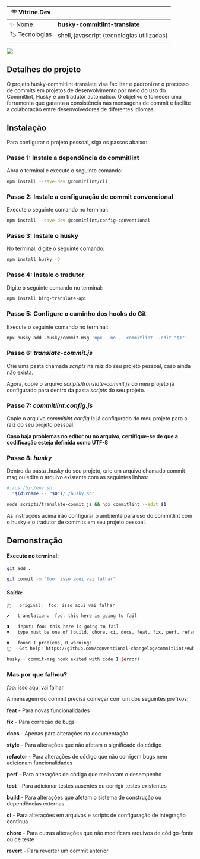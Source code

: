 | :placard: Vitrine.Dev |     |
| -------------  | --- |
| :sparkles: Nome        | **husky-commitlint-translate**
| :label: Tecnologias | shell, javascript (tecnologias utilizadas)

![](https://i.ibb.co/ZXLrqgm/wallpaper-fix.jpg#vitrinedev)

## Detalhes do projeto

O projeto husky-commitlint-translate visa facilitar e padronizar o processo de commits em projetos de desenvolvimento por meio do uso do Commitlint, Husky e um tradutor automático. O objetivo é fornecer uma ferramenta que garanta a consistência nas mensagens de commit e facilite a colaboração entre desenvolvedores de diferentes idiomas.

## Instalação

Para configurar o projeto pessoal, siga os passos abaixo:

### Passo 1: Instale a dependência do commitlint

Abra o terminal e execute o seguinte comando:

```bash
npm install --save-dev @commitlint/cli
```

### Passo 2: Instale a configuração de commit convencional

Execute o seguinte comando no terminal:

```bash
npm install --save-dev @commitlint/config-conventional
```

### Passo 3: Instale o husky

No terminal, digite o seguinte comando:

```bash
npm install husky -D
```

### Passo 4: Instale o tradutor

Digite o seguinte comando no terminal:

```bash
npm install bing-translate-api
```

### Passo 5: Configure o caminho dos hooks do Git

Execute o seguinte comando no terminal:

```bash
npx husky add .husky/commit-msg 'npx --no -- commitlint --edit "$1"'
```

### Passo 6: _translate-commit.js_

Crie uma pasta chamada _scripts_ na raiz do seu projeto pessoal, caso ainda não exista.

Agora, copie o arquivo _scripts/translate-commit.js_ do meu projeto já configurado para dentro da pasta _scripts_ do seu projeto.

### Passo 7: _commitlint.config.js_

Copie o arquivo _commitlint.config.js_ já configurado do meu projeto para a raiz do seu projeto pessoal.

**Caso haja problemas no editor ou no arquivo, certifique-se de que a codificação esteja definida como UTF-8**

### Passo 8: _husky_

Dentro da pasta .husky do seu projeto, crie um arquivo chamado commit-msg ou edite o arquivo existente com as seguintes linhas:

```bash
#!/usr/bin/env sh
. "$(dirname -- "$0")/_/husky.sh"

node scripts/translate-commit.js && npx commitlint --edit $1
```

As instruções acima irão configurar o ambiente para uso do commitlint com o husky e o tradutor de commits em seu projeto pessoal.

## Demonstração

#### Execute no terminal:

```bash
git add .
```

```bash
git commit -m "foo: isso aqui vai falhar"
```

#### Saída:

```bash
ⓘ   original:  foo: isso aqui vai falhar

✔   translation:  foo: this here is going to fail

⧗   input: foo: this here is going to fail
✖   type must be one of [build, chore, ci, docs, feat, fix, perf, refactor, revert, style, test] [type-enum]

✖   found 1 problems, 0 warnings
ⓘ   Get help: https://github.com/conventional-changelog/commitlint/#what-is-commitlint

husky - commit-msg hook exited with code 1 (error)
```

### Mas por que falhou?

_foo_: isso aqui vai falhar

A mensagem do commit precisa começar com um dos seguintes prefixos:

**feat** - Para novas funcionalidades

**fix** - Para correção de bugs

**docs** - Apenas para alterações na documentação

**style** - Para alterações que não afetam o significado do código

**refactor** - Para alterações de código que não corrigem bugs nem adicionam funcionalidades

**perf** - Para alterações de código que melhoram o desempenho

**test** - Para adicionar testes ausentes ou corrigir testes existentes

**build** - Para alterações que afetam o sistema de construção ou dependências externas

**ci** - Para alterações em arquivos e scripts de configuração de integração contínua

**chore** - Para outras alterações que não modificam arquivos de código-fonte ou de teste

**revert** - Para reverter um commit anterior
